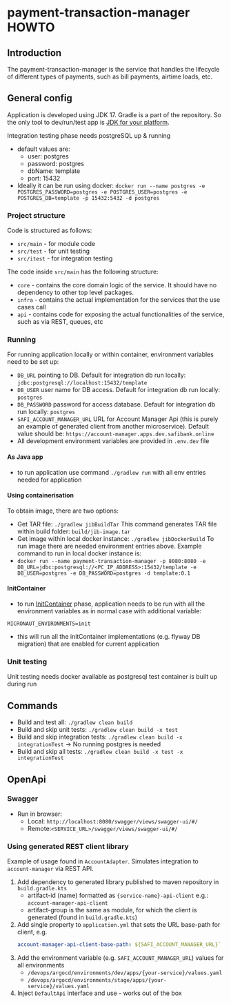 # payment-transaction-manager HOWTO

## Introduction

The payment-transaction-manager is the service that handles the lifecycle of different types of payments, 
such as bill payments, airtime loads, etc. 

## General config

Application is developed using JDK 17. Gradle is a part of the repository. So the only tool to dev/run/test app
is [JDK for your platform](https://jdk.java.net/17/).

Integration testing phase needs postgreSQL up & running

* default values are:
    * user: postgres
    * password: postgres
    * dbName: template
    * port: 15432
* Ideally it can be run using
  docker: `docker run --name postgres -e POSTGRES_PASSWORD=postgres -e POSTGRES_USER=postgres -e POSTGRES_DB=template -p 15432:5432 -d postgres`

### Project structure

Code is structured as follows:

* `src/main` - for module code
* `src/test` - for unit testing
* `src/itest` - for integration testing

The code inside `src/main` has the following structure: 

* `core` - contains the core domain logic of the service. It should have no dependency to other top level packages. 
* `infra` - contains the actual implementation for the services that the use cases call
* `api` - contains code for exposing the actual functionalities of the service, such as via REST, queues, etc

### Running

For running application locally or within container, environment variables need to be set up:

* `DB_URL` pointing to DB. Default for integration db run locally: `jdbc:postgresql://localhost:15432/template`
* `DB_USER` user name for DB access. Default for integration db run locally: `postgres`
* `DB_PASSWORD` password for access database. Default for integration db run locally: `postgres`
* `SAFI_ACCOUNT_MANAGER_URL` URL for Account Manager Api (this is purely an example of generated client from another microservice). Default value should
  be: `https://account-manager.apps.dev.safibank.online`
* All development environment variables are provided in `.env.dev` file

#### As Java app

* to run application use command `./gradlew run` with all env entries needed for application

#### Using containerisation

To obtain image, there are two options:

* Get TAR file: `./gradlew jibBuildTar` This command generates TAR file within build folder: `build/jib-image.tar`
* Get image within local docker instance: `./gradlew jibDockerBuild`
  To run image there are needed environment entries above. Example command to run in local docker instance is:
* `docker run --name payment-transaction-manager -p 8080:8080 -e DB_URL=jdbc:postgresql://<PC_IP_ADDRESS>:15432/template -e DB_USER=postgres -e DB_PASSWORD=postgres -d template:0.1`

#### InitContainer

* to run [InitContainer](../../common/utils/README.md) phase, application needs to be run with all the environment variables as in normal case with additional variable:
```
MICRONAUT_ENVIRONMENTS=init
```
* this will run all the initContainer implementations (e.g. flyway DB migration) that are enabled for current application

### Unit testing

Unit testing needs docker available as postgresql test container is built up during run

## Commands

* Build and test all: `./gradlew clean build`
* Build and skip unit tests: `./gradlew clean build -x test`
* Build and skip integration tests: `./gradlew clean build -x integrationTest` -> No running postgres is needed
* Build and skip all tests: `./gradlew clean build -x test -x integrationTest`

## OpenApi

### Swagger

* Run in browser:
    * Local: `http://localhost:8080/swagger/views/swagger-ui/#/`
    * Remote:`<SERVICE_URL>/swagger/views/swagger-ui/#/`

### Using generated REST client library

Example of usage found in `AccountAdapter`. Simulates integration to `account-manager` via REST API.

1. Add dependency to generated library published to maven repository in `build.gradle.kts`
   * artifact-id (name) formatted as `{service-name}-api-client` e.g.: `account-manager-api-client`
   * artifact-group is the same as module, for which the client is generated (found in `build.gradle.kts`)
2. Add single property to `application.yml` that sets the URL base-path for client, e.g.
   ```yml
   account-manager-api-client-base-path: ${SAFI_ACCOUNT_MANAGER_URL}`
   ```
3. Add the environment variable (e.g. `SAFI_ACCOUNT_MANAGER_URL`) values for all environments
   * `/devops/argocd/environments/dev/apps/{your-service}/values.yaml`
   * `/devops/argocd/environments/stage/apps/{your-service}/values.yaml`
4. Inject `DefaultApi` interface and use - works out of the box
